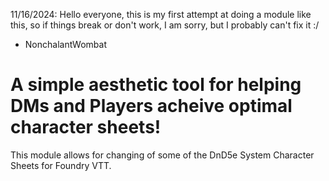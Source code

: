 11/16/2024: Hello everyone, this is my first attempt at doing a module like this, so if things break or don't work, I am sorry, but I probably can't fix it :/
- NonchalantWombat

# A simple aesthetic tool for helping DMs and Players acheive optimal character sheets!

This module allows for changing of some of the DnD5e System Character Sheets for Foundry VTT. 